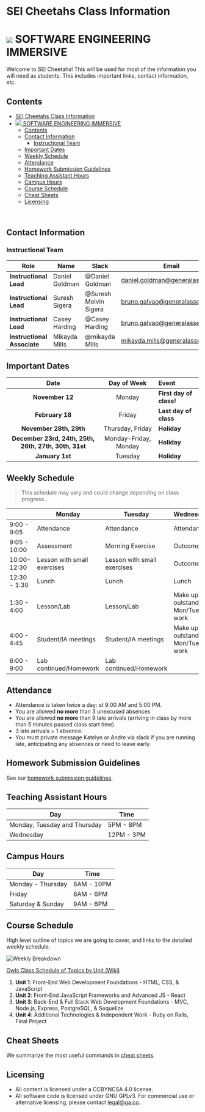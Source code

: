 # SEI Cheetahs Class Information

# ![](https://ga-dash.s3.amazonaws.com/production/assets/logo-9f88ae6c9c3871690e33280fcf557f33.png)  SOFTWARE ENGINEERING IMMERSIVE

Welcome to SEI Cheetahs! This will be used for most of the information you will need as students. This includes important links, contact information, etc.

## Contents

- [SEI Cheetahs Class Information](#sei-cheetahs-class-information)
- [![](https://ga-dash.s3.amazonaws.com/production/assets/logo-9f88ae6c9c3871690e33280fcf557f33.png) SOFTWARE ENGINEERING IMMERSIVE](#httpsga-dashs3amazonawscomproductionassetslogo-9f88ae6c9c3871690e33280fcf557f33png-software-engineering-immersive)
  - [Contents](#contents)
  - [Contact Information](#contact-information)
    - [Instructional Team](#instructional-team)
  - [Important Dates](#important-dates)
  - [Weekly Schedule](#weekly-schedule)
  - [Attendance](#attendance)
  - [Homework Submission Guidelines](#homework-submission-guidelines)
  - [Teaching Assistant Hours](#teaching-assistant-hours)
  - [Campus Hours](#campus-hours)
  - [Course Schedule](#course-schedule)
  - [Cheat Sheets](#cheat-sheets)
  - [Licensing](#licensing)
<br>

## Contact Information

### Instructional Team

| Role                        | Name           | Slack                 | Email                           | GitHub Enterprise                                                     |
| --------------------------- | -------------- | --------------------- | ------------------------------- | --------------------------------------------------------------------- |
| **Instructional Lead**      | Daniel Goldman | @Daniel Goldman       | daniel.goldman@generalassemb.ly | [dan-goldman](https://git.generalassemb.ly/dan-goldman)               |
| **Instructional Lead**      | Suresh Sigera  | @Suresh Melvin Sigera | bruno.galvao@generalassemb.ly   | [sureshmelvinsigera](https://git.generalassemb.ly/sureshmelvinsigera) |
| **Instructional Lead**      | Casey Harding  | @Casey Harding        | bruno.galvao@generalassemb.ly   | [bruno](https://git.generalassemb.ly/brunopgalvao)                    |
| **Instructional Associate** | Mikayda Mills  | @mikayda Mills        | mikayda.mills@generalassemb.ly  | [kdabug](https://git.generalassemb.ly/kdabug)                         |



## Important Dates

|                         Date                          |      Day of Week      | Event                   |
| :---------------------------------------------------: | :-------------------: | :---------------------- |
|                    **November 12**                    |        Monday         | **First day of class!** |
|                    **February 18**                    |        Friday         | **Last day of class**   |
|                **November 28th, 29th**                |   Thursday, Friday    | **Holiday**             |
| **December 23rd, 24th, 25th, 26th, 27th, 30th, 31st** | Monday-Friday, Monday | **Holiday**             |
|                    **January 1st**                    |        Tuesday        | **Holiday**             |

## Weekly Schedule
> This schedule may vary and could change depending on class progress...  

|              | Monday                      | Tuesday                     | Wednesday                         | Thursday                    | Friday                      |
| ------------ | --------------------------- | --------------------------- | --------------------------------- | --------------------------- | --------------------------- |
| 9:00 - 9:05  | Attendance                  | Attendance                  | Attendance                        | Attendance                  | Attendance                  |
| 9:05 - 10:00 | Assessment                  | Morning Exercise            | Outcomes                          | Morning Exercise            | Review/Advanced Topic       |
| 10:00-12:30  | Lesson with small exercises | Lesson with small exercises | Outcomes                          | Lesson with small exercises | Lesson with small exercises |
| 12:30 - 1:30 | Lunch                       | Lunch                       | Lunch                             | Lunch                       | Lunch                       |
| 1:30 - 4:00  | Lesson/Lab                  | Lesson/Lab                  | Make up outstanding Mon/Tues work | Lesson/Lab                  | Lesson/Lab                  |
| 4:00 - 4:45  | Student/IA meetings         | Student/IA meetings         | Make up outstanding Mon/Tues work | Student/IA meetings         | Student/IA meetings         |
| 6:00 - 9:00  | Lab continued/Homework      | Lab continued/Homework      |                                   | Lab continued/Homework      | Lab continued/Homework      |


## Attendance

* Attendance is taken twice a day: at 9:00 AM and 5:00 PM.
* You are allowed **no more** than 3 unexcused absences
* You are allowed **no more** than 9 late arrivals (arriving in class by more than 5 minutes passed class start time)
* 3 late arrivals = 1 absence.
* You must private message Katelyn or Andre via slack if you are running late, anticipating any absences or need to leave early.  

## Homework Submission Guidelines

See our [homework submission guidelines](HOMEWORK_SUBMISSION.md).

## Teaching Assistant Hours

| Day                          | Time       |
| ---------------------------- | ---------- |
| Monday, Tuesday and Thursday | 5PM - 8PM  |
| Wednesday                    | 12PM - 3PM |

## Campus Hours

| Day               | Time       |
| ----------------- | ---------- |
| Monday - Thursday | 8AM - 10PM |
| Friday            | 8AM - 6PM  |
| Saturday & Sunday | 9AM - 6PM  |

## Course Schedule

High level outline of topics we are going to cover, and links to the detailed weekly schedule.


![Weekly Breakdown](https://git.generalassemb.ly/sei-nyc-cheetahs/class-info/blob/master/cheetahs_weekly_breakdown.png)

[Owls Class Schedule of Topics by Unit (Wiki)](https://git.generalassemb.ly/sei-nyc-cheetahs/class-info/wiki/Weekly-Schedules)

1. **Unit 1**: Front-End Web Development Foundations - HTML, CSS, & JavaScript
2. **Unit 2**: Front-End JavaScript Frameworks and Advanced JS - React
3. **Unit 3**: Back-End & Full Stack Web Development Foundations - MVC, Node.js, Express, PostgreSQL, & Sequelize
4. **Unit 4**: Additional Technologies & Independent Work - Ruby on Rails, Final Project

## Cheat Sheets

We summarize the most useful commands in [cheat sheets](https://git.generalassemb.ly/sei-cheetahs/class-info/wiki/Cheat-Sheets).

## Licensing

* All content is licensed under a CC­BY­NC­SA 4.0 license.
* All software code is licensed under GNU GPLv3. For commercial use or alternative licensing, please contact legal@ga.co.
